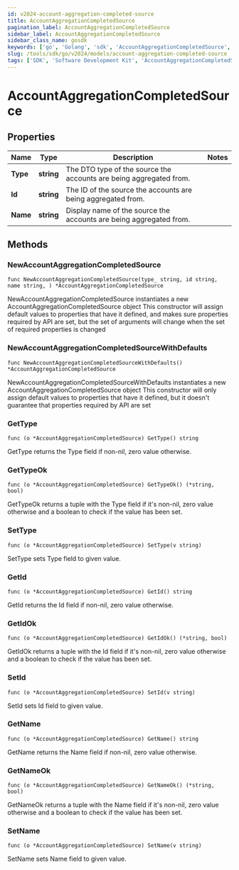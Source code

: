 ```yaml
---
id: v2024-account-aggregation-completed-source
title: AccountAggregationCompletedSource
pagination_label: AccountAggregationCompletedSource
sidebar_label: AccountAggregationCompletedSource
sidebar_class_name: gosdk
keywords: ['go', 'Golang', 'sdk', 'AccountAggregationCompletedSource', 'V2024AccountAggregationCompletedSource'] 
slug: /tools/sdk/go/v2024/models/account-aggregation-completed-source
tags: ['SDK', 'Software Development Kit', 'AccountAggregationCompletedSource', 'V2024AccountAggregationCompletedSource']
---
```


# AccountAggregationCompletedSource

## Properties

Name | Type | Description | Notes
------------ | ------------- | ------------- | -------------
**Type** | **string** | The DTO type of the source the accounts are being aggregated from. | 
**Id** | **string** | The ID of the source the accounts are being aggregated from. | 
**Name** | **string** | Display name of the source the accounts are being aggregated from. | 

## Methods

### NewAccountAggregationCompletedSource

`func NewAccountAggregationCompletedSource(type_ string, id string, name string, ) *AccountAggregationCompletedSource`

NewAccountAggregationCompletedSource instantiates a new AccountAggregationCompletedSource object
This constructor will assign default values to properties that have it defined,
and makes sure properties required by API are set, but the set of arguments
will change when the set of required properties is changed

### NewAccountAggregationCompletedSourceWithDefaults

`func NewAccountAggregationCompletedSourceWithDefaults() *AccountAggregationCompletedSource`

NewAccountAggregationCompletedSourceWithDefaults instantiates a new AccountAggregationCompletedSource object
This constructor will only assign default values to properties that have it defined,
but it doesn't guarantee that properties required by API are set

### GetType

`func (o *AccountAggregationCompletedSource) GetType() string`

GetType returns the Type field if non-nil, zero value otherwise.

### GetTypeOk

`func (o *AccountAggregationCompletedSource) GetTypeOk() (*string, bool)`

GetTypeOk returns a tuple with the Type field if it's non-nil, zero value otherwise
and a boolean to check if the value has been set.

### SetType

`func (o *AccountAggregationCompletedSource) SetType(v string)`

SetType sets Type field to given value.


### GetId

`func (o *AccountAggregationCompletedSource) GetId() string`

GetId returns the Id field if non-nil, zero value otherwise.

### GetIdOk

`func (o *AccountAggregationCompletedSource) GetIdOk() (*string, bool)`

GetIdOk returns a tuple with the Id field if it's non-nil, zero value otherwise
and a boolean to check if the value has been set.

### SetId

`func (o *AccountAggregationCompletedSource) SetId(v string)`

SetId sets Id field to given value.


### GetName

`func (o *AccountAggregationCompletedSource) GetName() string`

GetName returns the Name field if non-nil, zero value otherwise.

### GetNameOk

`func (o *AccountAggregationCompletedSource) GetNameOk() (*string, bool)`

GetNameOk returns a tuple with the Name field if it's non-nil, zero value otherwise
and a boolean to check if the value has been set.

### SetName

`func (o *AccountAggregationCompletedSource) SetName(v string)`

SetName sets Name field to given value.



